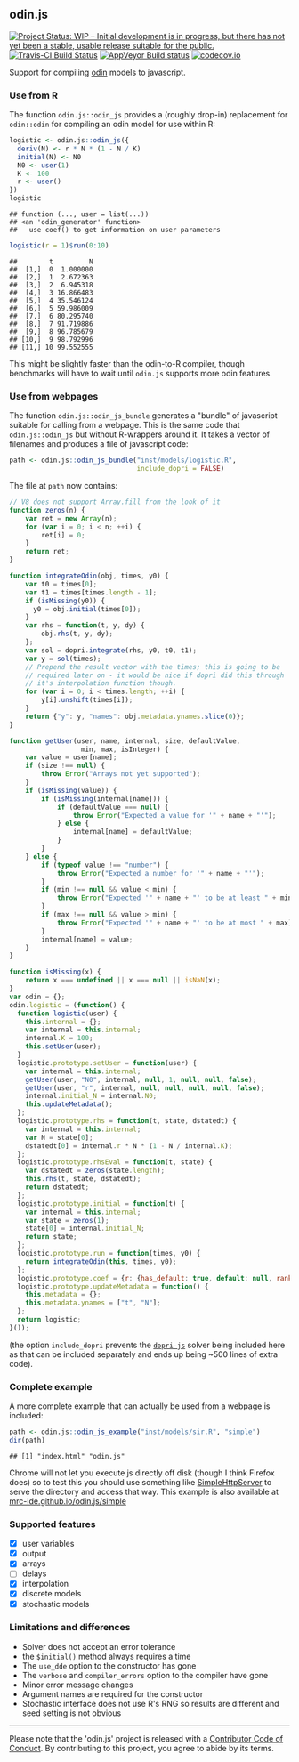 ## odin.js

[![Project Status: WIP – Initial development is in progress, but there has not yet been a stable, usable release suitable for the public.](https://www.repostatus.org/badges/latest/wip.svg)](https://www.repostatus.org/#wip)
[![Travis-CI Build Status](https://travis-ci.org/mrc-ide/odin.js.svg?branch=master)](https://travis-ci.org/mrc-ide/odin.js)
[![AppVeyor Build status](https://ci.appveyor.com/api/projects/status/7o66jpuibiy6havb?svg=true)](https://ci.appveyor.com/project/richfitz/odin-js)
[![codecov.io](https://codecov.io/github/mrc-ide/odin.js/coverage.svg?branch=master)](https://codecov.io/github/mrc-ide/odin.js?branch=master)



Support for compiling [odin](https://github.com/mrc-ide/odin) models to javascript.

### Use from R

The function `odin.js::odin_js` provides a (roughly drop-in) replacement for `odin::odin` for compiling an odin model for use within R:


```r
logistic <- odin.js::odin_js({
  deriv(N) <- r * N * (1 - N / K)
  initial(N) <- N0
  N0 <- user(1)
  K <- 100
  r <- user()
})
logistic
```

```
## function (..., user = list(...))
## <an 'odin_generator' function>
##   use coef() to get information on user parameters
```

```r
logistic(r = 1)$run(0:10)
```

```
##        t         N
##  [1,]  0  1.000000
##  [2,]  1  2.672363
##  [3,]  2  6.945318
##  [4,]  3 16.866483
##  [5,]  4 35.546124
##  [6,]  5 59.986009
##  [7,]  6 80.295740
##  [8,]  7 91.719886
##  [9,]  8 96.785679
## [10,]  9 98.792996
## [11,] 10 99.552555
```

This might be slightly faster than the odin-to-R compiler, though benchmarks will have to wait until `odin.js` supports more odin features.

### Use from webpages

The function `odin.js::odin_js_bundle` generates a "bundle" of javascript suitable for calling from a webpage.  This is the same code that `odin.js::odin_js` but without R-wrappers around it.  It takes a vector of filenames and produces a file of javascript code:


```r
path <- odin.js::odin_js_bundle("inst/models/logistic.R",
                                include_dopri = FALSE)
```

The file at `path` now contains:

```js
// V8 does not support Array.fill from the look of it
function zeros(n) {
    var ret = new Array(n);
    for (var i = 0; i < n; ++i) {
        ret[i] = 0;
    }
    return ret;
}

function integrateOdin(obj, times, y0) {
    var t0 = times[0];
    var t1 = times[times.length - 1];
    if (isMissing(y0)) {
      y0 = obj.initial(times[0]);
    }
    var rhs = function(t, y, dy) {
        obj.rhs(t, y, dy);
    };
    var sol = dopri.integrate(rhs, y0, t0, t1);
    var y = sol(times);
    // Prepend the result vector with the times; this is going to be
    // required later on - it would be nice if dopri did this through
    // it's interpolation function though.
    for (var i = 0; i < times.length; ++i) {
        y[i].unshift(times[i]);
    }
    return {"y": y, "names": obj.metadata.ynames.slice(0)};
}

function getUser(user, name, internal, size, defaultValue,
                  min, max, isInteger) {
    var value = user[name];
    if (size !== null) {
        throw Error("Arrays not yet supported");
    }
    if (isMissing(value)) {
        if (isMissing(internal[name])) {
            if (defaultValue === null) {
                throw Error("Expected a value for '" + name + "'");
            } else {
                internal[name] = defaultValue;
            }
        }
    } else {
        if (typeof value !== "number") {
            throw Error("Expected a number for '" + name + "'");
        }
        if (min !== null && value < min) {
            throw Error("Expected '" + name + "' to be at least " + min);
        }
        if (max !== null && value > min) {
            throw Error("Expected '" + name + "' to be at most " + max);
        }
        internal[name] = value;
    }
}

function isMissing(x) {
    return x === undefined || x === null || isNaN(x);
}
var odin = {};
odin.logistic = (function() {
  function logistic(user) {
    this.internal = {};
    var internal = this.internal;
    internal.K = 100;
    this.setUser(user);
  }
  logistic.prototype.setUser = function(user) {
    var internal = this.internal;
    getUser(user, "N0", internal, null, 1, null, null, false);
    getUser(user, "r", internal, null, null, null, null, false);
    internal.initial_N = internal.N0;
    this.updateMetadata();
  };
  logistic.prototype.rhs = function(t, state, dstatedt) {
    var internal = this.internal;
    var N = state[0];
    dstatedt[0] = internal.r * N * (1 - N / internal.K);
  };
  logistic.prototype.rhsEval = function(t, state) {
    var dstatedt = zeros(state.length);
    this.rhs(t, state, dstatedt);
    return dstatedt;
  };
  logistic.prototype.initial = function(t) {
    var internal = this.internal;
    var state = zeros(1);
    state[0] = internal.initial_N;
    return state;
  };
  logistic.prototype.run = function(times, y0) {
    return integrateOdin(this, times, y0);
  };
  logistic.prototype.coef = {r: {has_default: true, default: null, rank: 0, min: -Infinity, max: Infinity, integer: false}, N0: {has_default: false, default: 1, rank: 0, min: -Infinity, max: Infinity, integer: false}};
  logistic.prototype.updateMetadata = function() {
    this.metadata = {};
    this.metadata.ynames = ["t", "N"];
  };
  return logistic;
}());
```

(the option `include_dopri` prevents the [`dopri-js`](https://github.com/mrc-ide/dopri-js) solver being included here as that can be included separately and ends up being ~500 lines of extra code).

### Complete example

A more complete example that can actually be used from a webpage is included:


```r
path <- odin.js::odin_js_example("inst/models/sir.R", "simple")
dir(path)
```

```
## [1] "index.html" "odin.js"
```

Chrome will not let you execute js directly off disk (though I think Firefox does) so to test this you should use something like [SimpleHttpServer](https://docs.python.org/2/library/simplehttpserver.html) to serve the directory and access that way.  This example is also available at [mrc-ide.github.io/odin.js/simple](https://mrc-ide.github.io/odin.js/simple)

### Supported features

- [x] user variables
- [x] output
- [x] arrays
- [ ] delays
- [x] interpolation
- [x] discrete models
- [x] stochastic models

### Limitations and differences

* Solver does not accept an error tolerance
* the `$initial()` method always requires a time
* The `use_dde` option to the constructor has gone
* The `verbose` and `compiler_errors` option to the compiler have gone
* Minor error message changes
* Argument names are required for the constructor
* Stochastic interface does not use R's RNG so results are different and seed setting is not obvious

---

Please note that the 'odin.js' project is released with a [Contributor Code of Conduct](CODE_OF_CONDUCT.md). By contributing to this project, you agree to abide by its terms.
